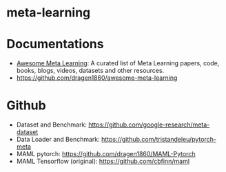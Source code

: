 # meta-learning

# Documentations
- [Awesome Meta Learning](https://github.com/sudharsan13296/Awesome-Meta-Learning): A curated list of Meta Learning papers, code, books, blogs, videos, datasets and other resources.
- https://github.com/dragen1860/awesome-meta-learning

# Github
- Dataset and Benchmark: https://github.com/google-research/meta-dataset
- Data Loader and Benchmark: https://github.com/tristandeleu/pytorch-meta
- MAML pytorch: https://github.com/dragen1860/MAML-Pytorch
- MAML Tensorflow (original): https://github.com/cbfinn/maml
